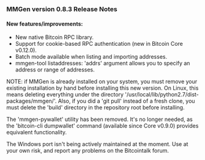 ### MMGen version 0.8.3 Release Notes

#### New features/improvements:

  - New native Bitcoin RPC library.
  - Support for cookie-based RPC authentication (new in Bitcoin Core v0.12.0).
  - Batch mode available when listing and importing addresses.
  - mmgen-tool listaddresses: 'addrs' argument allows you to specify an
    address or range of addresses.

NOTE: if MMGen is already installed on your system, you must remove your
existing installation by hand before installing this new version.  On Linux,
this means deleting everything under the directory
'/usr/local/lib/python2.7/dist-packages/mmgen/'.  Also, if you did a 'git pull'
instead of a fresh clone, you must delete the 'build' directory in the
repository root before installing.

The 'mmgen-pywallet' utility has been removed.  It's no longer needed, as the
'bitcoin-cli dumpwallet' command (available since Core v0.9.0) provides
equivalent functionality.

The Windows port isn't being actively maintained at the moment.  Use at your own
risk, and report any problems on the Bitcointalk forum.
